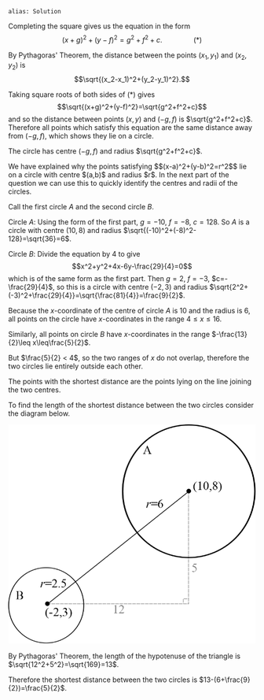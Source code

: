 ````
alias: Solution
````
Completing the square gives us the equation in the form $$(x+g)^2+(y-f)^2=g^2+f^2+c. \qquad \qquad(\ast)$$

By Pythagoras' Theorem, the distance between the points $(x_1,y_1)$ and $(x_2,y_2)$ is $$\sqrt{(x_2-x_1)^2+(y_2-y_1)^2}.$$

Taking square roots of both sides of $(\ast)$ gives $$\sqrt{(x+g)^2+(y-f)^2}=\sqrt{g^2+f^2+c}$$ and so the distance between points $(x,y)$ and $(-g,f)$ is $\sqrt{g^2+f^2+c}$. Therefore all points which satisfy this equation are the same distance away from $(-g,f)$, which shows they lie on a circle.

The circle has centre $(-g,f)$ and radius $\sqrt{g^2+f^2+c}$.


<div class="chalk">
We have explained why the points satisfying $$(x-a)^2+(y-b)^2=r^2$$ lie on a circle with centre $(a,b)$ and radius $r$. 
In the next part of the question we can use this to
quickly identify the centres and radii of the circles.
</div>

Call the first circle $A$ and the second circle $B$.

Circle $A$:
Using the form of the first part, $g=-10$,  $f=-8$,  $c=128$.
So $A$ is a circle with centre $(10,8)$ and radius
$\sqrt{(-10)^2+(-8)^2-128}=\sqrt{36}=6$.

Circle $B$:
Divide the equation by $4$ to give $$x^2+y^2+4x-6y-\frac{29}{4}=0$$ which is of
the same form as the first part.
Then $g=2$,  $f=-3$,  $c=-\frac{29}{4}$, so this is a circle with centre
$(-2,3)$ and radius
$\sqrt{2^2+(-3)^2+\frac{29}{4}}=\sqrt{\frac{81}{4}}=\frac{9}{2}$.

Because the $x$-coordinate of the centre of circle $A$ is $10$ and the radius
is $6$, all points on the circle have $x$-coordinates in the range $4\leq
x\leq16$.

Similarly, all points on circle $B$ have $x$-coordinates in the range
$-\frac{13}{2}\leq x\leq\frac{5}{2}$.

But $\frac{5}{2} < 4$, so the two ranges of $x$ do not overlap, therefore
the two circles lie entirely outside each other.


<div class="chalk">

The points with the shortest distance are the points lying on the line joining
the two centres.

</div>
To find the length of the shortest distance between the two circles consider
the diagram below.

![Figure 1](Q1solutionfigure.png)

By Pythagoras' Theorem, the length of the hypotenuse of the triangle is
$\sqrt{12^2+5^2}=\sqrt{169}=13$.

Therefore the shortest distance between the two circles is
$13-(6+\frac{9}{2})=\frac{5}{2}$.
